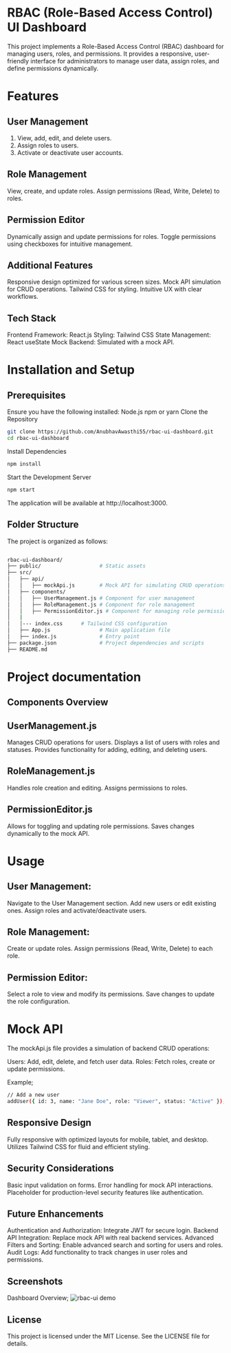 # RBAC (Role-Based Access Control) UI Dashboard


This project implements a Role-Based Access Control (RBAC) dashboard for managing users, roles, and permissions. It provides a responsive, user-friendly interface for administrators to manage user data, assign roles, and define permissions dynamically.

# Features
## User Management

1. View, add, edit, and delete users.
2. Assign roles to users.
3. Activate or deactivate user accounts.

## Role Management

View, create, and update roles.
Assign permissions (Read, Write, Delete) to roles.

## Permission Editor
Dynamically assign and update permissions for roles.
Toggle permissions using checkboxes for intuitive management.

## Additional Features
Responsive design optimized for various screen sizes.
Mock API simulation for CRUD operations.
Tailwind CSS for styling.
Intuitive UX with clear workflows.

## Tech Stack
Frontend Framework: React.js
Styling: Tailwind CSS
State Management: React useState
Mock Backend: Simulated with a mock API.

# Installation and Setup
## Prerequisites

Ensure you have the following installed:
Node.js 
npm or yarn
Clone the Repository
``` bash
git clone https://github.com/AnubhavAwasthi55/rbac-ui-dashboard.git
cd rbac-ui-dashboard
```
Install Dependencies
```bash
npm install
```
Start the Development Server
```bash
npm start
```
The application will be available at http://localhost:3000.

## Folder Structure
The project is organized as follows:
```bash

rbac-ui-dashboard/
├── public/                   # Static assets
├── src/
│   ├── api/
│   │   ├── mockApi.js        # Mock API for simulating CRUD operations
│   ├── components/
│   │   ├── UserManagement.js # Component for user management
│   │   ├── RoleManagement.js # Component for role management
│   │   ├── PermissionEditor.js # Component for managing role permissions
│   |
│   │--- index.css      # Tailwind CSS configuration
│   ├── App.js                # Main application file
│   ├── index.js              # Entry point
├── package.json              # Project dependencies and scripts
├── README.md      
```

# Project documentation

## Components Overview

## UserManagement.js
Manages CRUD operations for users.
Displays a list of users with roles and statuses.
Provides functionality for adding, editing, and deleting users.

## RoleManagement.js
Handles role creation and editing.
Assigns permissions to roles.

## PermissionEditor.js
Allows for toggling and updating role permissions.
Saves changes dynamically to the mock API.

# Usage

## User Management:

Navigate to the User Management section.
Add new users or edit existing ones.
Assign roles and activate/deactivate users.

## Role Management:

Create or update roles.
Assign permissions (Read, Write, Delete) to each role.

## Permission Editor:

Select a role to view and modify its permissions.
Save changes to update the role configuration.


# Mock API
The mockApi.js file provides a simulation of backend CRUD operations:

Users: Add, edit, delete, and fetch user data.
Roles: Fetch roles, create or update permissions.

Example; 
```bash
// Add a new user
addUser({ id: 3, name: "Jane Doe", role: "Viewer", status: "Active" });
```
## Responsive Design
Fully responsive with optimized layouts for mobile, tablet, and desktop.
Utilizes Tailwind CSS for fluid and efficient styling.

## Security Considerations
Basic input validation on forms.
Error handling for mock API interactions.
Placeholder for production-level security features like authentication.

## Future Enhancements
Authentication and Authorization: Integrate JWT for secure login.
Backend API Integration: Replace mock API with real backend services.
Advanced Filters and Sorting: Enable advanced search and sorting for users and roles.
Audit Logs: Add functionality to track changes in user roles and permissions.

## Screenshots
Dashboard Overview; 
![rbac-ui demo](https://github.com/user-attachments/assets/2908bae6-d1e0-4e12-828c-0221acb181a5)


## License
This project is licensed under the MIT License. See the LICENSE file for details.
